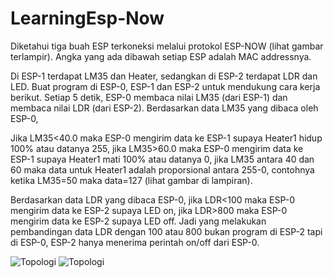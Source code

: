# LearningEsp-Now
Diketahui tiga buah ESP terkoneksi melalui protokol ESP-NOW (lihat gambar terlampir). Angka yang ada dibawah setiap ESP adalah MAC addressnya. 

Di ESP-1 terdapat LM35 dan Heater, sedangkan di ESP-2 terdapat LDR dan LED. Buat program di ESP-0, ESP-1 dan ESP-2 untuk mendukung cara kerja berikut. Setiap 5 detik, ESP-0 membaca nilai LM35 (dari ESP-1) dan membaca nilai LDR (dari ESP-2). Berdasarkan data LM35 yang dibaca oleh ESP-0, 

Jika LM35&lt;40.0 maka ESP-0 mengirim data ke ESP-1 supaya Heater1 hidup 100% atau datanya 255, jika LM35>60.0 maka ESP-0 mengirim data ke ESP-1 supaya Heater1 mati 100% atau datanya 0, jika LM35 antara 40 dan 60 maka data untuk Heater1 adalah proporsional antara 255-0, contohnya ketika LM35=50 maka data=127 (lihat gambar di lampiran). 

Berdasarkan data LDR yang dibaca ESP-0, jika LDR&lt;100 maka ESP-0 mengirim data ke ESP-2 supaya LED on, jika LDR>800 maka ESP-0 mengirim data ke ESP-2 supaya LED off. Jadi yang melakukan pembandingan data LDR dengan 100 atau 800 bukan program di ESP-2 tapi di ESP-0, ESP-2 hanya menerima perintah on/off dari ESP-0.

![Topologi](https://lh3.googleusercontent.com/5VGlLC7PIXVjxJNTY-zBuXnpMAlIkXTAtx-Fgv63ca7QwNPKFTgELjIjQIN8Fqt5a2jT-wWln78IyOY=w1920-h961g)
![Topologi](https://drive.google.com/file/d/1pPtX7PnNtYONymdXjKJUYEd4LqxJ6TjG/view?usp=drive_web&authuser=0)
